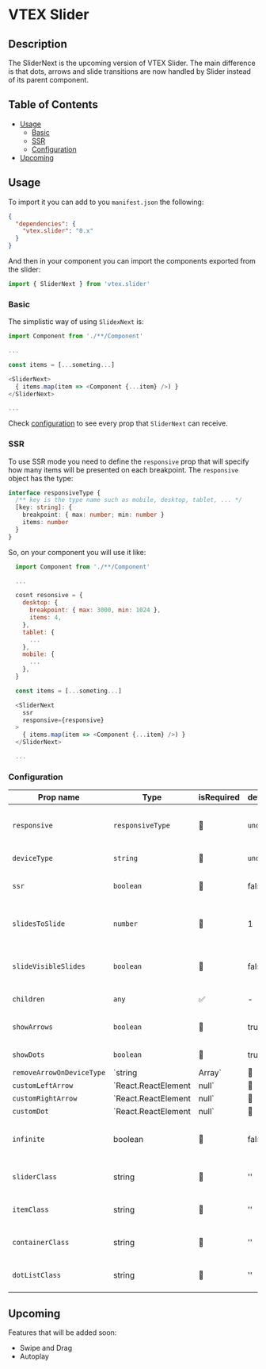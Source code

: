 # VTEX Slider

## Description

The SliderNext is the upcoming version of VTEX Slider. The main difference is that dots, arrows and slide transitions are now handled by Slider instead of its parent component.

## Table of Contents

- [Usage](#usage)
  - [Basic](#basic)
  - [SSR](#ssr)
  - [Configuration](#configuration)
- [Upcoming](#upcoming)

## Usage

To import it you can add to you `manifest.json` the following:

```json
{
  "dependencies": {
    "vtex.slider": "0.x"
  }
}
```

And then in your component you can import the components exported from the slider:

```javascript
import { SliderNext } from 'vtex.slider'
```

### Basic

The simplistic way of using `SlidexNext` is:

```javascript
import Component from './**/Component'

...

const items = [...someting...]

<SliderNext>
  { items.map(item => <Component {...item} />) }
</SliderNext>

...
```

Check [configuration](#configuration) to see every prop that `SliderNext` can receive.

### SSR

To use SSR mode you need to define the `responsive` prop that will specify how many items will be presented on each breakpoint. The `responsive` object has the type:

```typescript
interface responsiveType {
  /** key is the type name such as mobile, desktop, tablet, ... */
  [key: string]: {
    breakpoint: { max: number; min: number }
    items: number
  }
}
```

So, on your component you will use it like:

```javascript
  import Component from './**/Component'

  ...

  cosnt resonsive = {
    desktop: {
      breakpoint: { max: 3000, min: 1024 },
      items: 4,
    },
    tablet: {
      ...
    },
    mobile: {
      ...
    },
  }

  const items = [...someting...]

  <SliderNext
    ssr
    responsive={responsive}
  >
    { items.map(item => <Component {...item} />) }
  </SliderNext>

  ...
```

### Configuration

| Prop name                 | Type                             | isRequired | defaultValue | Description                                |
| ------------------------- | -------------------------------- | ---------- | ------------ | ------------------------------------------ |
| `responsive`              | `responsiveType`                 | 🚫         | `undefined`  | Number of elements per breakpoint          |
| `deviceType`              | `string`                         | 🚫         | `undefined`  | The device type                            |
| `ssr`                     | `boolean`                        | 🚫         | false        | If is SSR mode or not                      |
| `slidesToSlide`           | `number`                         | 🚫         | 1            | Number of slides that are passed each time |
| `slideVisibleSlides`      | `boolean`                        | 🚫         | false        | Pass all the visible slides at once        |
| `children`                | `any`                            | ✅         | -            | Elements to render                         |
| `showArrows`              | `boolean`                        | 🚫         | true         | If should show arrows                      |
| `showDots`                | `boolean`                        | 🚫         | true         | If should show dots                        |
| `removeArrowOnDeviceType` | `string | Array<string>`         | 🚫         | `undefined`  | The device type                            |
| `customLeftArrow`         | `React.ReactElement<any> | null` | 🚫         | `null`       | Custom arrow on left                       |
| `customRightArrow`        | `React.ReactElement<any> | null` | 🚫         | `null`       | Custom arrow on right                      |
| `customDot`               | `React.ReactElement<any> | null` | 🚫         | `null`       | Custom dots                                |
| `infinite`                | boolean                          | 🚫         | false        | Whatever is infinite mode or not           |
| `sliderClass`             | string                           | 🚫         | ''           | Custom class for slider                    |
| `itemClass`               | string                           | 🚫         | ''           | Custom class for item                      |
| `containerClass`          | string                           | 🚫         | ''           | Custom class for container                 |
| `dotListClass`            | string                           | 🚫         | ''           | Custom class for dots                      |

## Upcoming

Features that will be added soon:

- Swipe and Drag
- Autoplay
